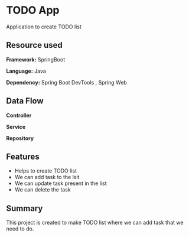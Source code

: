 # TODO App
Application to create TODO list

## Resource used

**Framework:** SpringBoot

**Language:** Java

**Dependency:** Spring Boot DevTools , Spring Web


## Data Flow

**Controller** 

**Service** 

**Repository** 

## Features

- Helps to create TODO list
- We can add task to the lsit
- We can update task present in the list
- We can delete the task

## Summary

This  project is created to make TODO list where we can add task that we need to do.




